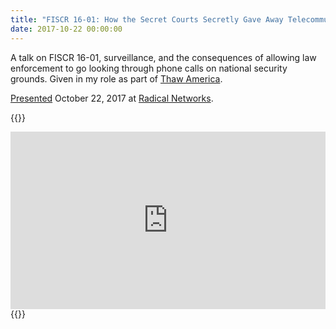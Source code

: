 ```yaml
---
title: "FISCR 16-01: How the Secret Courts Secretly Gave Away Telecommunications Privacy (And How We Can Get it Back)"
date: 2017-10-22 00:00:00
---
```


A talk on FISCR 16-01, surveillance, and the consequences of allowing law
enforcement to go looking through phone calls on national security grounds.
Given in my role as part of [Thaw America](https://thawamerica.org).

[Presented](https://radicalnetworks.org/archives/2017/participants/steven-presser/) October 22, 2017 at [Radical Networks](https://radicalnetworks.org/archives/2017/).

{{<rawhtml>}}
<iframe id="ls_embed_1649592976" src="https://livestream.com/accounts/686369/events/7835188/videos/164801768/player?width=640&height=360&enableInfo=true&defaultDrawer=&autoPlay=true&mute=false" style="width: 100%; aspect-ratio: 16/9;" frameborder="0" scrolling="no" allowfullscreen> </iframe>
{{</rawhtml>}}